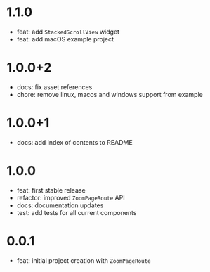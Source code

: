# 1.1.0

- feat: add `StackedScrollView` widget
- feat: add macOS example project

# 1.0.0+2

- docs: fix asset references
- chore: remove linux, macos and windows support from example

# 1.0.0+1

- docs: add index of contents to README

# 1.0.0

- feat: first stable release
- refactor: improved `ZoomPageRoute` API
- docs: documentation updates
- test: add tests for all current components

# 0.0.1

- feat: initial project creation with `ZoomPageRoute`

